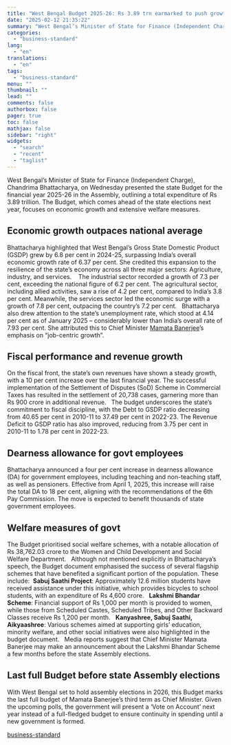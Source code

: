 ```yaml
---
title: "West Bengal Budget 2025-26: Rs 3.89 trn earmarked to push growth, welfare"
date: "2025-02-12 21:35:22"
summary: "West Bengal’s Minister of State for Finance (Independent Charge), Chandrima Bhattacharya, on Wednesday presented the state Budget for the financial year 2025-26 in the Assembly, outlining a total expenditure of Rs 3.89 trillion. The Budget, which comes ahead of the state elections next year, focuses on economic growth and extensive..."
categories:
  - "business-standard"
lang:
  - "en"
translations:
  - "en"
tags:
  - "business-standard"
menu: ""
thumbnail: ""
lead: ""
comments: false
authorbox: false
pager: true
toc: false
mathjax: false
sidebar: "right"
widgets:
  - "search"
  - "recent"
  - "taglist"
---
```


West Bengal’s Minister of State for Finance (Independent Charge), Chandrima Bhattacharya, on Wednesday presented the state Budget for the financial year 2025-26 in the Assembly, outlining a total expenditure of Rs 3.89 trillion. The Budget, which comes ahead of the state elections next year, focuses on economic growth and extensive welfare measures.
 

Economic growth outpaces national average
-----------------------------------------

Bhattacharya highlighted that West Bengal’s Gross State Domestic Product (GSDP) grew by 6.8 per cent in 2024-25, surpassing India’s overall economic growth rate of 6.37 per cent. She credited this expansion to the resilience of the state’s economy across all three major sectors: Agriculture, industry, and services. 
 
The industrial sector recorded a growth of 7.3 per cent, exceeding the national figure of 6.2 per cent. The agricultural sector, including allied activities, saw a rise of 4.2 per cent, compared to India’s 3.8 per cent. Meanwhile, the services sector led the economic surge with a growth of 7.8 per cent, outpacing the country’s 7.2 per cent.
 
Bhattacharya also drew attention to the state’s unemployment rate, which stood at 4.14 per cent as of January 2025 – considerably lower than India’s overall rate of 7.93 per cent. She attributed this to Chief Minister [Mamata Banerjee](https://www.business-standard.com/about/who-is-mamata-banerjee)’s emphasis on “job-centric growth”.
 

Fiscal performance and revenue growth
-------------------------------------

On the fiscal front, the state’s own revenues have shown a steady growth, with a 10 per cent increase over the last financial year. The successful implementation of the Settlement of Disputes (SoD) Scheme in Commercial Taxes has resulted in the settlement of 20,738 cases, garnering more than Rs 900 crore in additional revenue.
 
The budget underscores the state’s commitment to fiscal discipline, with the Debt to GSDP ratio decreasing from 40.65 per cent in 2010-11 to 37.49 per cent in 2022-23. The Revenue Deficit to GSDP ratio has also improved, reducing from 3.75 per cent in 2010-11 to 1.78 per cent in 2022-23.
 

Dearness allowance for govt employees
-------------------------------------

Bhattacharya announced a four per cent increase in dearness allowance (DA) for government employees, including teaching and non-teaching staff, as well as pensioners. Effective from April 1, 2025, this increase will raise the total DA to 18 per cent, aligning with the recommendations of the 6th Pay Commission. The move is expected to benefit thousands of state government employees.
 

Welfare measures of govt
------------------------

The Budget prioritised social welfare schemes, with a notable allocation of Rs 38,762.03 crore to the Women and Child Development and Social Welfare Department.
 
Although not mentioned explicitly in Bhattacharya’s speech, the Budget document emphasised the success of several flagship schemes that have benefited a significant portion of the population. These include: 
**Sabuj Saathi Project**: Approximately 12.6 million students have received assistance under this initiative, which provides bicycles to school students, with an expenditure of Rs 4,600 crore.
  **Lakshmi Bhandar Scheme**: Financial support of Rs 1,000 per month is provided to women, while those from Scheduled Castes, Scheduled Tribes, and Other Backward Classes receive Rs 1,200 per month.
  **Kanyashree, Sabuj Saathi, Aikyaashree**: Various schemes aimed at supporting girls’ education, minority welfare, and other social initiatives were also highlighted in the budget document.
 
Media reports suggest that Chief Minister Mamata Banerjee may make an announcement about the Lakshmi Bhandar Scheme a few months before the state Assembly elections.
 

Last full Budget before state Assembly elections
------------------------------------------------

With West Bengal set to hold assembly elections in 2026, this Budget marks the last full budget of Mamata Banerjee’s third term as Chief Minister. Given the upcoming polls, the government will present a ‘Vote on Account’ next year instead of a full-fledged budget to ensure continuity in spending until a new government is formed.

[business-standard](https://www.business-standard.com/india-news/west-bengal-budget-2025-26-highlights-economic-growth-welfare-measures-125021201501_1.html)
